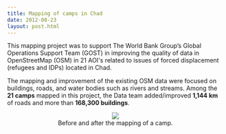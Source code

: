 ```yaml
---
title: Mapping of camps in Chad
date: 2012-08-23
layout: post.html
---
```


This mapping project was to support The World Bank Group’s Global Operations Support Team (GOST) in improving the quality of data in OpenStreetMap (OSM) in 21 AOI's related to issues of forced displacement (refugees and IDPs) located in Chad.

The mapping and improvement of the existing OSM data were focused on buildings, roads, and water bodies such as rivers and streams. Among the <b>21 camps</b> mapped in this project, the Data team added/improved <b>1,144 km</b> of roads and more than <b>168,300 buildings</b>.

<figure class="align-center">
  <div style="text-align: center">
    <img src="/assets/images/mapping_7.gif" class="center"/>
  <figcaption>Before and after the mapping of a camp.</figcaption>
</figure>
